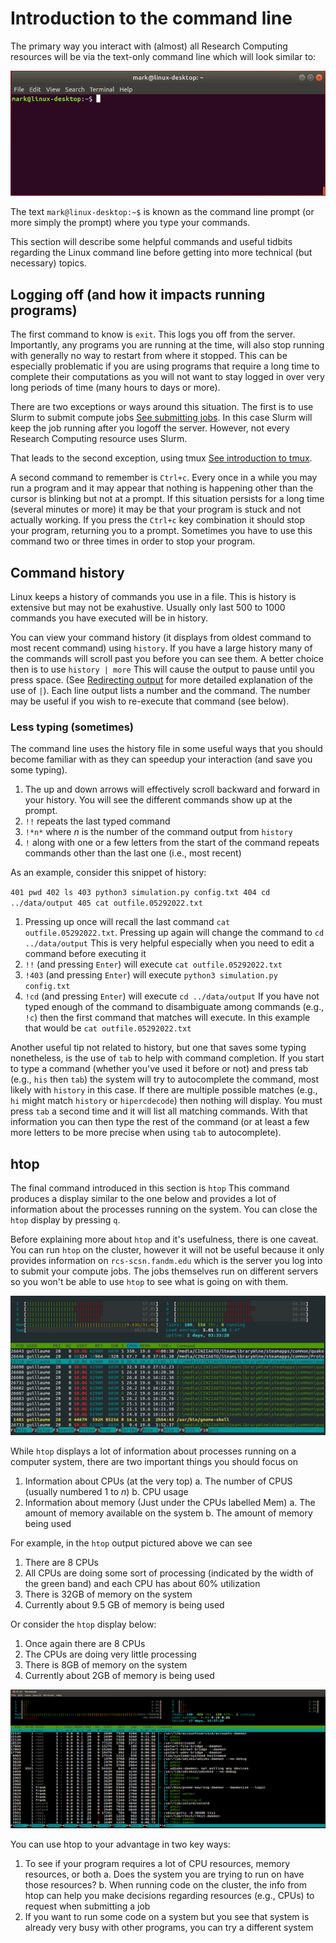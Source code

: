 # Introduction to the command line

The primary way you interact with (almost) all Research Computing resources will be via the text-only command line which will look similar to:

![Linux terminal screen](terminal.png)

The text `mark@linux-desktop:~$` is known as the command line prompt (or more simply the prompt) where you type your commands. 

This section will describe some helpful commands and useful tidbits regarding the Linux command line before getting into
more technical (but necessary) topics.

## Logging off (and how it impacts running programs)

The first command to know is `exit`.  This logs you off from the server.  Importantly, any programs you are running at the time, will also stop running with generally no way to restart from where it stopped.  This can be especially problematic if you are using programs that require a long time to complete their computations as you will not want to stay logged in over very long periods of time (many hours to days or more).

There are two exceptions or ways around this situation.  The first is to use Slurm to submit compute jobs [See submitting jobs](../slurm/01_sbatch.md).  In this case Slurm will keep the job running after you logoff the server.  However, not every Research Computing resource uses Slurm.  

That leads to the second exception, using tmux [See introduction to tmux](05_tmux.md).

A second command to remember is `Ctrl+c`.  Every once in a while you may run a program and it may appear that nothing is happening other than the cursor is blinking but not at a prompt.  If this situation persists for a long time (several minutes or more) it may be that your program is stuck and not actually working.  If you press the `Ctrl+c` key combination it should stop your program, returning you to a prompt.  Sometimes you have to use this command two or three times in order to stop your program.

## Command history

Linux keeps a history of commands you use in a file.  This is history is extensive but may not be exahustive.  Usually only last 500 to 1000 
commands you have executed will be in history.

You can view your command history (it displays from oldest command to most recent command) using `history`.  If you have a large history many of the commands will scroll past you before you can see them.  A better choice then is to use `history | more`  This will cause the output to pause until you press space.  (See [Redirecting output]() for more detailed explanation of the use of `|`).  Each line output lists a number and the command.  The number may be useful if you wish to re-execute that command (see below).

### Less typing (sometimes)

The command line uses the history file in some useful ways that you should become familiar with as they can speedup your interaction (and save you some typing).

1. The up and down arrows will effectively scroll backward and forward in your history.  You will see the different commands show up at the prompt.
2. `!!` repeats the last typed command
3. `!*n*` where *n* is the number of the command output from `history`
3. `!` along with one or a few letters from the start of the command repeats commands other than the last one (i.e., most recent)

As an example, consider this snippet of history:

` 401 pwd
  402 ls
  403 python3 simulation.py config.txt
  404 cd ../data/output
  405 cat outfile.05292022.txt
`
1. Pressing up once will recall the last command `cat outfile.05292022.txt`.  Pressing up again will change the command to `cd ../data/output`
   This is very helpful especially when you need to edit a command before executing it
2. `!!` (and pressing `Enter`) will execute `cat outfile.05292022.txt`
3. `!403` (and pressing `Enter`) will execute `python3 simulation.py config.txt`
4. `!cd` (and pressing `Enter`) will execute `cd ../data/output`
    If you have not typed enough of the command to disambiguate among commands (e.g., `!c`) then the first command that matches will execute.  In this example that would be `cat outfile.05292022.txt`

Another useful tip not related to history, but one that saves some typing nonetheless, 
is the use of `tab` to help with command completion.  If you start to type a command (whether you've used it before or not) and press tab
(e.g., `his` then `tab`) the system will try to autocomplete the command, most likely with `history` in this case.  If there are multiple possible matches (e.g., `hi` might match `history` or `hipercdecode`) then nothing will display.  You must press `tab` a second time and it will list all matching commands.  With that information you can then type the rest of the command (or at least a few more letters to be more precise when using `tab` to autocomplete).

## htop

The final command introduced in this section is `htop` This command produces a display similar to the one below and provides a lot of information about the processes running on the system.  You can 
close the `htop` display by pressing `q`.

Before explaining more about `htop` and it's usefulness, there is one caveat.  You can run `htop` on the cluster, however it will not be useful because it only provides information on `rcs-scsn.fandm.edu` 
which is the server you log into to submit your compute jobs.  The jobs themselves run on different servers so you won't be able to use `htop` to see what is going on with them.

![htop linux command](htop1.png)

While `htop` displays a lot of information about processes running on a computer system, there are two important things you should focus on

1. Information about CPUs (at the very top)
  a. The number of CPUS (usually numbered 1 to *n*)
  b. CPU usage
2. Information about memory (Just under the CPUs labelled Mem)
  a. The amount of memory available on the system
  b. The amount of memory being used

For example, in the `htop` output pictured above we can see

1. There are 8 CPUs
2. All CPUs are doing some sort of processing (indicated by the width of the green band) and
   each CPU has about 60% utilization
3. There is 32GB of memory on the system 
4. Currently about 9.5 GB of memory is being used

Or consider the `htop` display below:
1. Once again there are 8 CPUs
2. The CPUs are doing very little processing
3. There is 8GB of memory on the system
4. Currently about 2GB of memory is being used

![second htop linux command](htop2.png)

You can use htop to your advantage in two key ways:

1. To see if your program requires a lot of CPU resources, memory resources, or both
  a. Does the system you are trying to run on have those resources?
  b. When running code on the cluster, the info from htop can help you make decisions regarding resources (e.g., CPUs) to request when submitting a job
2. If you want to run some code on a system but you see that system is already very busy with other programs, you can try a different system

   
